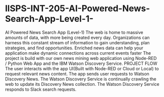 # llSPS-INT-205-AI-Powered-News-Search-App-Level-1-
AI Powered News Search App (Level-1)
The web is home to massive amounts of data, with more being created every day.
Organizations can harness this constant stream of information to gain understanding, plan strategies, and find opportunities.
Enriched news data can help your application make dynamic connections across current events faster
The project is build with our own news mining web application using Node-RED / Python Web App and the IBM Watson Discovery Service. 
PROJECT FLOW
The user interacts with the app UI(Built with Node-RED or Cloud or Local) to request relevant news content.
The app sends user requests to Watson Discovery News.
The Watson Discovery Service is continually crawling the web to update its Discovery News collection.
The Watson Discovery Service responds to Slack search requests.
